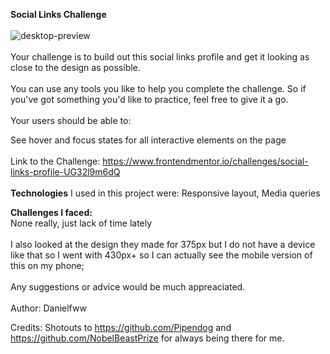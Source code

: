 <b>Social Links Challenge</b>
<br>
<br>
![desktop-preview](https://github.com/Danielfww/Social-Links/assets/158219974/36152dc5-18ea-4f59-95cc-e7d1e9e59814)
<br>
<br>
Your challenge is to build out this social links profile and get it looking as close to the design as possible.
<br>
<br>
You can use any tools you like to help you complete the challenge. So if you've got something you'd like to practice, feel free to give it a go.
<br>
<br>
Your users should be able to:

See hover and focus states for all interactive elements on the page
<br>
<br>
Link to the Challenge: https://www.frontendmentor.io/challenges/social-links-profile-UG32l9m6dQ
<br>
<br>
<b>Technologies</b> I used in this project were: Responsive layout, Media queries

<b>Challenges I faced:</b>
<br>
None really, just lack of time lately
<br>
<br>
I also looked at the design they made for 375px but I do not have a device like that so I went with 430px+ so I can actually see the mobile version of this on my phone;
<br>
<br>
Any suggestions or advice would be much appreaciated.
<br>
<br>
Author: Danielfww

Credits: Shotouts to https://github.com/Pipendog and https://github.com/NobelBeastPrize for always being there for me.


